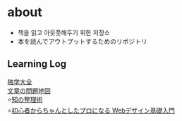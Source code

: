 # about

- 책을 읽고 아웃풋해두기 위한 저장소
- 本を読んでアウトプットするためのリポジトリ

## Learning Log

[独学大全](独学大全/0_list.md#%E7%8B%AC%E5%AD%A6%E5%A4%A7%E5%85%A8)  
[文章の問題地図](文章の問題地図/list.md)  
⭐[知の整理術](知の整理術/list.md)  
⭐[初心者からちゃんとしたプロになる Webデザイン基礎入門](初心者からちゃんとしたプロになる_Webデザイン基礎入門/list.md)  
